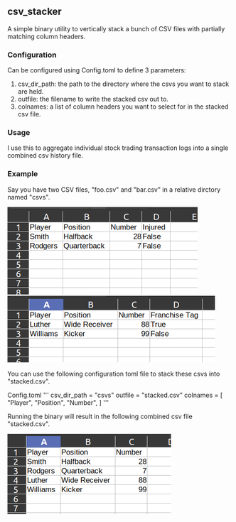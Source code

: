 ## csv_stacker

A simple binary utility to vertically stack a bunch of CSV files with partially matching column headers.

### Configuration
Can be configured using Config.toml to define 3 parameters:
1. csv_dir_path: the path to the directory where the csvs you want to stack are held.
2. outfile: the filename to write the stacked csv out to.
3. colnames: a list of column headers you want to select for in the stacked csv file.

### Usage
I use this to aggregate individual stock trading transaction logs into a single combined csv history file.

### Example

Say you have two CSV files, "foo.csv" and "bar.csv" in a relative dirctory named "csvs".

![a csv file with two rows](images/foo.png)
![a different csv file with two rows](images/bar.png)

You can use the following configuration toml file to stack these csvs into "stacked.csv".

Config.toml
'''
csv_dir_path = "csvs"
outfile = "stacked.csv"
colnames = [
"Player",
"Position",
"Number",
]
'''

Running the binary will result in the following combined csv file "stacked.csv".

![a csv file with four rows](images/stacked.png)
